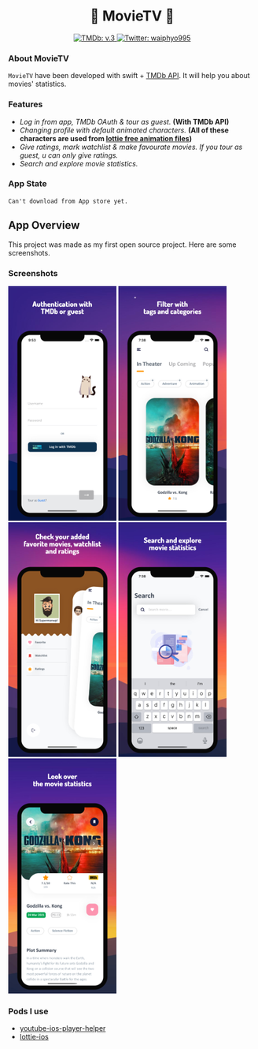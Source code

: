 <h1 align="center">🍿 MovieTV 🍿</h1>
<p align="center">
  <a href="https://developers.themoviedb.org/3">
    <img src="https://img.shields.io/badge/TMDb-v.3-orange" alt="TMDb: v.3">
  </a>
  <a href="https://twitter.com/waiphyo995">
    <img src="https://img.shields.io/twitter/follow/waiphyo995?style=social" alt="Twitter: waiphyo995">
  </a>
</p>

### About MovieTV
`MovieTV` have been developed with swift + [TMDb API](https://developers.themoviedb.org/3). It will help you about movies' statistics.

### Features
- *Log in from app, TMDb OAuth & tour as guest.* **(With TMDb API)**
- *Changing profile with default animated characters.* **(All of these characters are used from [lottie free animation files](https://lottiefiles.com/featured))**
- *Give ratings, mark watchlist & make favourate movies. If you tour as guest, u can only give ratings.*
- *Search and explore movie statistics.*

### App State
```
Can't download from App store yet.
```

## App Overview
This project was made as my first open source project. Here are some screenshots.

### Screenshots
<img src="https://github.com/waiphyo-0gravity/MovieTV/blob/main/Screenshot/1.jpeg" width="220">  <img 
src="https://github.com/waiphyo-0gravity/MovieTV/blob/main/Screenshot/2.jpeg" width="220">  <img 
src="https://github.com/waiphyo-0gravity/MovieTV/blob/main/Screenshot/3.jpeg" width="220">  <img 
src="https://github.com/waiphyo-0gravity/MovieTV/blob/main/Screenshot/4.jpeg" width="220">  <img 
src="https://github.com/waiphyo-0gravity/MovieTV/blob/main/Screenshot/5.jpeg" width="220">

### Pods I use
- [youtube-ios-player-helper](https://cocoapods.org/pods/youtube-ios-player-helper)
- [lottie-ios](https://cocoapods.org/pods/lottie-ios)
